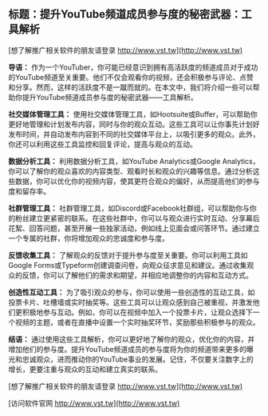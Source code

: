 ## **标题：提升YouTube频道成员参与度的秘密武器：工具解析**

[想了解推广相关软件的朋友请登录 http://www.vst.tw](http://www.vst.tw)

**导语：**
作为一个YouTuber，你可能已经意识到拥有高活跃度的频道成员对于成功的YouTube频道至关重要。他们不仅会观看你的视频，还会积极参与评论、点赞和分享。然而，这样的活跃度不是一蹴而就的。在本文中，我们将介绍一些可以帮助你提升YouTube频道成员参与度的秘密武器——工具解析。

**社交媒体管理工具：**
使用社交媒体管理工具，如Hootsuite或Buffer，可以帮助你更好地管理和计划发布内容，同时与你的观众互动。这些工具可以让你事先计划好发布时间，并自动发布内容到不同的社交媒体平台上，以吸引更多的观众。此外，你还可以利用这些工具监控和回复评论，提高与观众的互动。

**数据分析工具：**
利用数据分析工具，如YouTube Analytics或Google Analytics，你可以了解你的观众喜欢的内容类型、观看时长和观众的兴趣等信息。通过分析这些数据，你可以优化你的视频内容，使其更符合观众的偏好，从而提高他们的参与度和留存率。

**社群管理工具：**
社群管理工具，如Discord或Facebook社群组，可以帮助你与你的粉丝建立更紧密的联系。在这些社群中，你可以与观众进行实时互动、分享幕后花絮、回答问题，甚至开展一些独家活动，例如线上见面会或问答环节。通过建立一个专属的社群，你将增加观众的忠诚度和参与度。

**反馈收集工具：**
了解观众的反馈对于提升参与度至关重要。你可以利用工具如Google Forms或Typeform创建调查问卷，向观众征求意见和建议。通过收集观众的反馈，你可以了解他们的需求和期望，并相应地调整你的内容和互动方式。

**创造性互动工具：**
为了吸引观众的参与，你可以使用一些创造性的互动工具，如投票卡片、吐槽墙或实时抽奖等。这些工具可以让观众感到自己被重视，并激发他们更积极地参与互动。例如，你可以在视频中加入一个投票卡片，让观众选择下一个视频的主题，或者在直播中设置一个实时抽奖环节，奖励那些积极参与的观众。

**结语：**
通过使用这些工具解析，你可以更好地了解你的观众，优化你的内容，并增加他们的参与度。提升YouTube频道成员的参与度将为你的频道带来更多的曝光和忠诚观众，进而推动你的YouTube事业的发展。记住，不仅要关注数字上的增长，更要注重与观众的互动和建立真实的联系。

[想了解推广相关软件的朋友请登录 http://www.vst.tw](http://www.vst.tw)


[访问软件官网 http://www.vst.tw](http://www.vst.tw)
